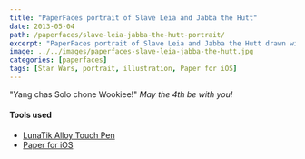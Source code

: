 ```yaml
---
title: "PaperFaces portrait of Slave Leia and Jabba the Hutt"
date: 2013-05-04
path: /paperfaces/slave-leia-jabba-the-hutt-portrait/
excerpt: "PaperFaces portrait of Slave Leia and Jabba the Hutt drawn with Paper for iOS on an iPad."
image: ../../images/paperfaces-slave-leia-jabba-the-hutt.jpg
categories: [paperfaces]
tags: [Star Wars, portrait, illustration, Paper for iOS]
---
```


"Yang chas Solo chone Wookiee!" *May the 4th be with you!*

#### Tools used

- [LunaTik Alloy Touch Pen](https://www.amazon.com/gp/product/B00821TR7G/ref=as_li_ss_tl?ie=UTF8&tag=mademist-20&linkCode=as2&camp=1789&creative=390957&creativeASIN=B00821TR7G)
- [Paper for iOS](https://paper.bywetransfer.com/)
